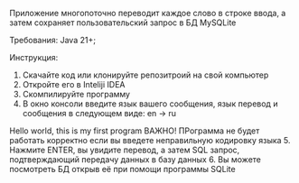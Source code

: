 Приложение многопоточно переводит каждое слово в строке ввода, 
а затем сохраняет пользовательский запрос в БД MySQLite 

Требования: Java 21+;

Инструкция:
  1. Скачайте код или клонируйте репозитроий на свой компьютер
  2. Откройте его в Inteliji IDEA
  3. Скомпилируйте программу
  4. В окно консоли введите язык вашего сообщения, язык перевод и сообщения в следующем виде:
  en → ru

  Hello world, this is my first program
  ВАЖНО! ПРограмма не будет работать корректно если вы введете неправильную кодировку языка
  5. Нажмите ENTER, вы увидите перевод, а затем SQL запрос, подтверждающий передачу данных в базу данных
  6. Вы можете посмотреть БД открыв её при помощи программы SQLite
